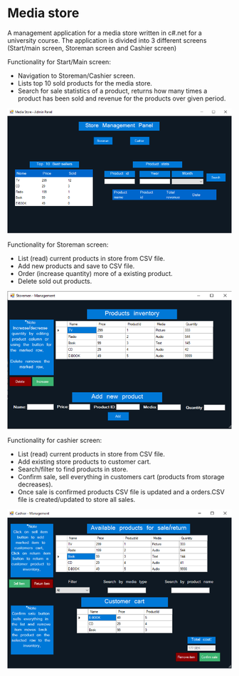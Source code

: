# Media store
A management application for a media store written in c#.net for a university course.
The application is divided into 3 different screens (Start/main screen, Storeman screen and Cashier screen)

Functionality for Start/Main screen:
- Navigation to Storeman/Cashier screen.
- Lists top 10 sold products for the media store.
- Search for sale statistics of a product, returns how many times a product has been sold and 
  revenue for the products over given period.

<p align="center">
  <img src="images/screen1.png">
</p>

Functionality for Storeman screen:
- List (read) current products in store from CSV file.
- Add new products and save to CSV file.
- Order (increase quantity) more of a existing product.
- Delete sold out products.

<p align="center">
  <img src="images/screen2.png">
</p>

Functionality for cashier screen:
- List (read) current products in store from CSV file.
- Add existing store products to customer cart.
- Search/filter to find products in store.
- Confirm sale, sell everything in customers cart (products from storage decreases).
- Once sale is confirmed products CSV file is updated and a orders.CSV file is created/updated to store all sales.

<p align="center">
  <img src="images/screen3.png">
</p>



